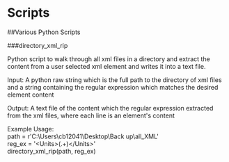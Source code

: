 # Scripts
##Various Python Scripts


###directory_xml_rip

Python script to walk through all xml files in a directory
and extract the content from a user selected xml element and writes
it into a text file.

Input: A python raw string which is the full path to the directory of xml
files and a string containing the regular expression which matches the
desired element content

Output: A text file of the content which the regular expression
extracted from the xml files, where each line is an element's
content

Example Usage:    
path = r'C:\Users\cb12041\Desktop\Back up\all_XML'    
reg_ex = '\<Units>(.+)\</Units>'    
directory_xml_rip(path, reg_ex)    

